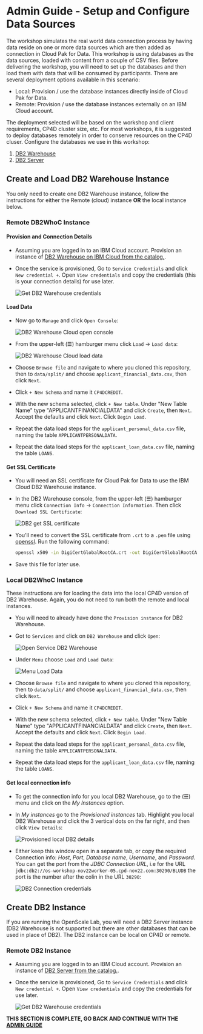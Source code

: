 # Admin Guide - Setup and Configure Data Sources

The workshop simulates the real world data connection process by having data reside on one or more data sources which are then added as connection in Cloud Pak for Data. This workshop is using databases as the data sources, loaded with content from a couple of CSV files. Before delivering the workshop, you will need to set up the databases and then load them with data that will be consumed by participants. There are several deployment options available in this scenario:

* Local: Provision / use the database instances directly inside of Cloud Pak for Data.
* Remote: Provision / use the database instances externally on an IBM Cloud account.

The deployment selected will be based on the workshop and client requirements, CP4D cluster size, etc. For most workshops, it is suggested to deploy databases remotely in order to conserve resources on the CP4D cluser. Configure the databases we use in this workshop:

1. [DB2 Warehouse](#create-and-load-db2-warehouse-instance)
1. [DB2 Server](#create-db2-instance)

## Create and Load DB2 Warehouse Instance

You only need to create one DB2 Warehouse instance, follow the instructions for either the Remote (cloud) instance **OR** the local instance below.

### Remote DB2WhoC Instance

#### Provision and Connection Details

* Assuming you are logged in to an IBM Cloud account. Provision an instance of [DB2 Warehouse on IBM Cloud from the catalog.](https://cloud.ibm.com/catalog/services/db2-warehouse).

* Once the service is provisioned, Go to `Service Credentials` and click `New credential +`. Open `View credentials` and copy the credentials (this is your connection details) for use later.

   ![Get DB2 Warehouse credentials](../workshop/.gitbook/assets/images/connections/db2whoc-credentials.png)

#### Load Data

* Now go to `Manage` and click `Open Console`:

   ![DB2 Warehouse Cloud open console](../workshop/.gitbook/assets/images/connections/db2whoc-manage-console.png)

* From the upper-left (☰) hamburger menu click `Load` -> `Load data`:

   ![DB2 Warehouse Cloud load data](../workshop/.gitbook/assets/images/connections/db2whoc-load-data.png)

* Choose `Browse file` and navigate to where you cloned this repository, then to `data/split/` and choose `applicant_financial_data.csv`, then click `Next`.

* Click `+ New Schema` and name it `CP4DCREDIT`.

* With the new schema selected, click `+ New table`. Under "New Table Name" type "APPLICANTFINANCIALDATA" and click `Create`, then `Next`. Accept the defaults and click `Next`. Click `Begin Load`.

* Repeat the data load steps for the `applicant_personal_data.csv` file, naming the table `APPLICANTPERSONALDATA`.

* Repeat the data load steps for the `applicant_loan_data.csv` file, naming the table `LOANS`.

#### Get SSL Certificate

* You will need an SSL certificate for Cloud Pak for Data to use the IBM Cloud DB2 Warehouse instance.

* In the DB2 Warehouse console, from the upper-left (☰) hamburger menu click `Connection Info` -> `Connection Information`. Then click `Download SSL Certificate`:

   ![DB2 get SSL certificate](../workshop/.gitbook/assets/images/connections/db2whoc-get-ssl-cert.png)

* You'll need to convert the SSL certificate from `.crt` to a `.pem` file using [openssl](https://www.openssl.org/). Run the following command:

  ```bash
  openssl x509 -in DigiCertGlobalRootCA.crt -out DigiCertGlobalRootCA.pem -outform PEM -inform DER
  ```

* Save this file for later use.

### Local DB2WhoC Instance

These instructions are for loading the data into the local CP4D version of DB2 Warehouse. Again, you do not need to run both the remote and local instances.

* You will need to already have done the `Provision instance` for DB2 Warehouse.

* Got to `Services` and click on `DB2 Warehouse` and click `Open`:

   ![Open Service DB2 Warehouse](../workshop/.gitbook/assets/images/connections/db2whlocal-open-console.png)

* Under `Menu` choose `Load` and `Load Data`:

   ![Menu Load Data](../workshop/.gitbook/assets/images/connections/db2whlocal-load-data.png)

* Choose `Browse file` and navigate to where you cloned this repository, then to `data/split/` and choose `applicant_financial_data.csv`, then click `Next`.

* Click `+ New Schema` and name it `CP4DCREDIT`.

* With the new schema selected, click `+ New table`. Under "New Table Name" type "APPLICANTFINANCIALDATA" and click `Create`, then `Next`. Accept the defaults and click `Next`. Click `Begin Load`.

* Repeat the data load steps for the `applicant_personal_data.csv` file, naming the table `APPLICANTPERSONALDATA`.

* Repeat the data load steps for the `applicant_loan_data.csv` file, naming the table `LOANS`.

#### Get local connection info

* To get the connection info for you local DB2 Warehouse, go to the (☰) menu and click on the *My Instances* option.

* In *My instances* go to the *Provisioned instances* tab. Highlight you local DB2 Warehouse and click the 3 vertical dots on the far right, and then click `View Details`:

  ![Provisioned local DB2 details](../workshop/.gitbook/assets/images/connections/db2whlocal-view-details.png)

* Either keep this window open in a separate tab, or copy the required Connection info: *Host*, *Port*, *Database name*, *Username*, and *Password*. You can get the port from the *JDBC Connection URL*, i.e for the URL `jdbc:db2://os-workshop-nov22worker-05.cpd-nov22.com:30290/BLUDB` the port is the number after the colin in the URL `30290`:

  ![DB2 Connection credentials](../workshop/.gitbook/assets/images/connections/db2whlocal-conn-details.png)

## Create DB2 Instance

If you are running the OpenScale Lab, you will need a DB2 Server instance (DB2 Warehouse is not supported but there are other databases that can be used in place of DB2). The DB2 instance can be local on CP4D or remote.

### Remote DB2 Instance

* Assuming you are logged in to an IBM Cloud account. Provision an instance of [DB2 Server from the catalog.](https://cloud.ibm.com/catalog/services/db2).

* Once the service is provisioned, Go to `Service Credentials` and click `New credential +`. Open `View credentials` and copy the credentials for use later.

  ![Get DB2 Warehouse credentials](../workshop/.gitbook/assets/images/connections/db2-server-credential.png)

__THIS SECTION IS COMPLETE, GO BACK AND CONTINUE WITH THE [ADMIN GUIDE](./README.md)__
